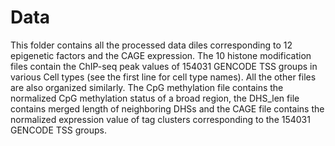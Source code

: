 # Data
This folder contains all the processed data diles corresponding to 12 epigenetic factors and the CAGE expression. The 10 histone modification files contain the ChIP-seq peak values of 154031 GENCODE TSS groups in various Cell types (see the first line for cell type names). All the other files are also organized similarly. The CpG methylation file contains the normalized CpG methylation status of a broad region, the DHS_len file contains merged length of neighboring DHSs and the CAGE file contains the normalized expression value of tag clusters corresponding to the 154031 GENCODE TSS groups. 
